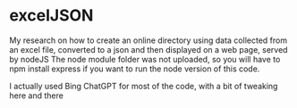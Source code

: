 # excelJSON

My research on how to create an online directory using data collected from an excel file, converted to a json and then displayed on a web page, served by nodeJS
The node module folder was not uploaded, so you will have to npm install express if you want to run the node version of this code.

I actually used Bing ChatGPT for most of the code, with a bit of tweaking here and there
